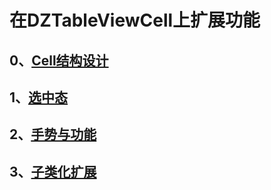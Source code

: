 # 在DZTableViewCell上扩展功能
## 0、[Cell结构设计](cellfunctions/gemotry.md)
## 1、[选中态](cellfunctions/selected.md)
## 2、[手势与功能](cellfunctions/actions.md)
## 3、[子类化扩展](cellfunctions/subclass.md)
